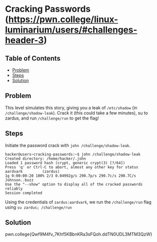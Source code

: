 # Cracking Passwords (https://pwn.college/linux-luminarium/users/#challenges-header-3)

## Table of Contents

- [Problem](#Problem)
- [Steps](#Steps)
- [Solution](#Solution)

## Problem

This level simulates this story, giving you a leak of `/etc/shadow` (in `/challenge/shadow-leak`). Crack it (this could take a few minutes), su to zardus, and run `/challenge/run` to get the flag!

## Steps

Initiate the password crack with `john /challenge/shadow-leak`.

```console
hacker@users~cracking-passwords:~$ john /challenge/shadow-leak 
Created directory: /home/hacker/.john
Loaded 1 password hash (crypt, generic crypt(3) [?/64])
Press 'q' or Ctrl-C to abort, almost any other key for status
aardvark         (zardus)
1g 0:00:00:20 100% 2/3 0.04992g/s 290.7p/s 290.7c/s 290.7C/s Johnson..buzz
Use the "--show" option to display all of the cracked passwords reliably
Session completed
```

Using the credentials of `zardus:aardvark`, we run the `/challenge/run` flag using `su zardus; /challenge/run`

## Solution
pwn.college{Qwf9M4fv_7Khf5KBbnKRa3sFQoh.ddTN0UDL3MTM3QzW}